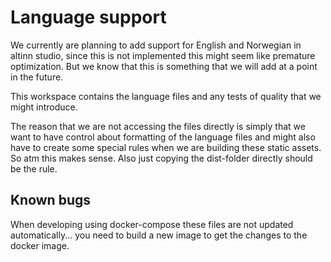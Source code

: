 # Language support

We currently are planning to add support for English and Norwegian in altinn studio, since this is not implemented
this might seem like premature optimization. But we know that this is something that we will add at a point in the future.

This workspace contains the language files and any tests of quality that we might introduce.

The reason that we are not accessing the files directly is simply that we want to have control about formatting of
the language files and might also have to create some special rules when we are building these static assets. So atm
this makes sense. Also just copying the dist-folder directly should be the rule.

## Known bugs

When developing using docker-compose these files are not updated automatically... you need to build a new image to
get the changes to the docker image.
